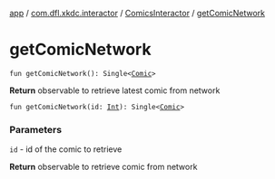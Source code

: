 [app](../../index.md) / [com.dfl.xkdc.interactor](../index.md) / [ComicsInteractor](index.md) / [getComicNetwork](./get-comic-network.md)

# getComicNetwork

`fun getComicNetwork(): Single<`[`Comic`](../../com.dfl.xkdc.uimodel/-comic/index.md)`>`

**Return**
observable to retrieve latest comic from network

`fun getComicNetwork(id: `[`Int`](https://kotlinlang.org/api/latest/jvm/stdlib/kotlin/-int/index.html)`): Single<`[`Comic`](../../com.dfl.xkdc.uimodel/-comic/index.md)`>`

### Parameters

`id` - id of the comic to retrieve

**Return**
observable to retrieve comic from network

